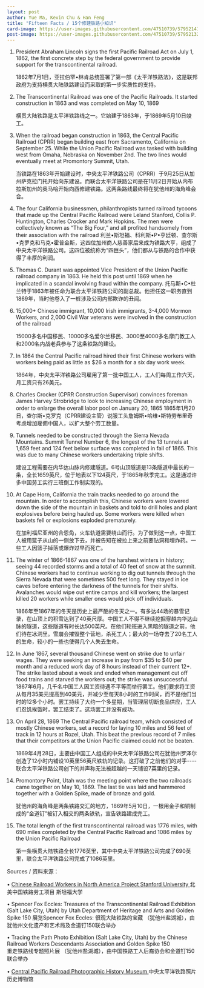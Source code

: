 ```yaml
---
layout: post
author: Yue Ma, Kevin Chu & Han Feng
title: "Fifteen Facts / 15个修建铁路小知识"
card-image: https://user-images.githubusercontent.com/47510739/57952141-4944b300-78ba-11e9-9d33-94e1d00c7916.jpg
post-image: https://user-images.githubusercontent.com/47510739/57952132-434ed200-78ba-11e9-9d93-cdaa95b1743e.jpg
---
```

<ol>
  <li>President Abraham Lincoln signs the first Pacific Railroad Act on July 1, 1862, the first concrete step by the federal government to provide support for the transcontinental railroad.
<p>1862年7月1日，亚拉伯罕•林肯总统签署了第一部《太平洋铁路法》，这是联邦政府为支持横贯大陆铁路建设而采取的第一步实质性的支持。</p>
</li>

  <li>The Transcontinental Railroad was one of the Pacific Railroads. It started construction in 1863 and was completed on May 10, 1869
<p>横贯大陆铁路是太平洋铁路线之一。它始建于1863年，于1869年5月10日竣工。</p>
</li>
<!--more-->

  <li>When the railroad began construction in 1863, the Central Pacific Railroad (CPRR) began building east from Sacramento, California on September 25.  While the Union Pacific Railroad was tasked with building west from Omaha, Nebraska on November 2nd.  The two lines would eventually meet at Promontory Summit, Utah.  
<p>当铁路在1863年开始建设时，中央太平洋铁路公司（CPRR）于9月25日从加州萨克拉门托开始向东建设。而联合太平洋铁路公司是在11月2日开始从内布拉斯加州的奥马哈开始向西修建铁路。这两条路线最终将在犹他州的海角峰会合。</p>
</li>

  <li>The four California businessmen, philanthropists turned railroad tycoons that made up the Central Pacific Railroad were Leland Stanford, Collis P. Huntington, Charles Crocker and Mark Hopkins.  The men were collectively known as “The Big Four,” and  all profited handsomely from their association with the railroad
利兰•斯坦福、科利斯•P•亨廷顿、查尔斯•克罗克和马克•霍普金斯，这四位加州商人慈善家后来成为铁路大亨，组成了中央太平洋铁路公司。这四位被统称为“四巨头”，他们都从与铁路的合作中获得了丰厚的利润。</p>
</li>

  <li>Thomas C. Durant was appointed Vice President of the Union Pacific railroad company in 1863.  He held this post until 1869 when he implicated in a scandal involving fraud within the company.
托马斯•C•杜兰特于1863年被任命为联合太平洋铁路公司的副总裁。他担任这一职务直到1869年，当时他卷入了一桩涉及公司内部欺诈的丑闻。</p>
</li>

  <li>15,000+ Chinese immigrant, 10,000 Irish immigrants, 3-4,000 Mormon Workers, and 2,000 Civil War veterans were involved in the construction of the railroad
<p>15000多名中国移民、10000多名爱尔兰移民、3000至4000多名摩门教工人和2000名内战老兵参与了这条铁路的建设。</p>
</li>

  <li>In 1864 the Central Pacific railroad hired their first Chinese workers with workers being paid as little as $26 a month for a six day work week.   
<p>1864年，中央太平洋铁路公司雇用了第一批中国工人，工人们每周工作六天，月工资只有26美元。</p>
</li>

  <li>Charles Crocker (CPRR Construction Supervisor) convinces foreman James Harvey Strobridge to look to increasing Chinese employment in order to enlarge the overall labor pool on January 20, 1865 
1865年1月20日，查尔斯•克罗克（CPRR建设主管）说服工头詹姆斯•哈维•斯特劳布里奇考虑增加雇佣中国人，以扩大整个劳工数量。</p>
</li>

  <li>Tunnels needed to be constructed through the Sierra Nevada Mountains. Summit Tunnel Number 6, the longest of the 13 tunnels at 1,659 feet and 124 feet below surface was completed in fall of 1865.  This was due to many Chinese workers undertaking triple shifts.   
<p>建设工程需要在内华达山脉内修建隧道。6号山顶隧道是13条隧道中最长的一条，全长1659英尺，位于地表以下124英尺，于1865年秋季完工。这是通过许多中国劳工实行三班倒工作制实现的。</p>
</li>

  <li>At Cape Horn, California the train tracks needed to go around the mountain.  In order to accomplish this, Chinese workers were lowered down the side of the mountain in baskets and told to drill holes and plant explosives before being hauled up.  Some workers were killed when baskets fell or explosions exploded prematurely.  
<p>在加利福尼亚州的合恩角，火车轨道需要绕山而行。为了做到这一点，中国工人被用篮子从山的一侧放下去，并被告知在被拉上来之前要钻洞和埋炸药。一些工人因篮子掉落或爆炸过早而死亡。</p>
</li>

  <li>The winter of 1866-1867 was one of the harshest winters in history; seeing 44 recorded storms and a total of 40 feet of snow at the summit.  Chinese workers had to continue working to dig out tunnels through the Sierra Nevada that were sometimes 500 feet long.  They stayed in ice caves before entering the darkness of the tunnels for their shifts.  Avalanches would wipe out entire camps and kill workers; the largest killed 20 workers while smaller ones would pick off individuals.  
<p>1866年至1867年的冬天是历史上最严酷的冬天之一。有多达44场的暴雪记录，在山顶上的积雪达到了40英尺厚。中国工人不得不继续挖掘穿越内华达山脉的隧道，这些隧道有时长达500英尺。在他们轮班进入黑暗的隧道之前，他们待在冰洞里。雪崩会摧毁整个营地，杀死工人；最大的一场夺去了20名工人的生命，较小的一些也使得几个人失去生命。</p>
</li>

  <li>In June 1867, several thousand Chinese went on strike due to unfair wages.  They were seeking an increase in pay from $35 to $40 per month and a reduced work day of 8 hours instead of their current 12+. The strike lasted about a week and ended when management cut off food trains and starved the workers out; the strike was unsuccessful.   
1867年6月，几千名中国工人因工资待遇不平等而举行罢工。他们要求将工资从每月35美元提高到40美元，并减少至每天8小时的工作时间，而不是他们当时的12多个小时。罢工持续了大约一个多星期，当管理层切断食品供应，工人们忍饥挨饿时，罢工结束了。这场罢工并没有成功。</p>
</li>

  <li>On April 28, 1869 The Central Pacific railroad team, which consisted of mostly Chinese workers, set a record for laying 10 miles and 56 feet of track in 12 hours at Rozel, Utah. This beat the previous record of 7 miles that their competitors at the Union Pacific claimed could not be beaten.  
<p>1869年4月28日，主要由中国工人组成的中央太平洋铁路公司在犹他州罗泽尔创造了12小时内铺设10英里56英尺铁轨的记录。这打破了之前他们的对手----联合太平洋铁路公司创下的并声称无法被超越的一天铺设7英里的记录。</p>
</li>

  <li>Promontory Point, Utah was the meeting point where the two railroads came together on May 10, 1869. The last tie was laid and hammered together with a Golden Spike, made of bronze and gold.
<p>犹他州的海角峰是两条铁路交汇的地方，1869年5月10日，一根用金子和铜制成的“金道钉”被钉入相交的两条铁轨，宣告铁路建成完工。</p>
</li>

  <li>The total length of the first transcontinental railroad was 1776 miles, with 690 miles completed by the Central Pacific Railroad and 1086 miles by the Union Pacific Railroad
<p>第一条横贯大陆铁路全长1776英里，其中中央太平洋铁路公司完成了690英里，联合太平洋铁路公司完成了1086英里。</p>
</li>
</ol> 

Sources / 资料来源：

•	<a href="https://web.stanford.edu/group/chineserailroad/cgi-bin/website/">Chinese Railroad Workers in North America Project Stanford University </a>
北美中国铁路劳工项目  斯坦福大学


•	Spencer Fox Eccles: Treasures of the Transcontinental Railroad Exhibition (Salt Lake City, Utah) by Utah Department of Heritage and Arts and Golden Spike 150
展览Spencer Fox Eccles: 很观大陆铁路的宝藏 （犹他州盐湖城），由犹他州文化遗产和艺术局及金道钉150联合举办

•	Tracing the Path Photo Exhibition (Salt Lake City, Utah) by the Chinese Railroad Workers Descendants Association and Golden Spike 150  
重走铁路线专题照片展 （犹他州盐湖城），由中国铁路工人后裔协会和金道钉150联合举办

•	<a href="http://cprr.org/ ">Central Pacific Railroad Photographic History Museum </a>
中央太平洋铁路照片历史博物馆
